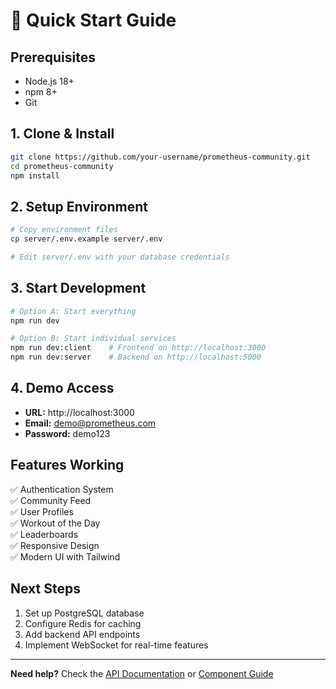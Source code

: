 # 🚀 Quick Start Guide

## Prerequisites
- Node.js 18+
- npm 8+
- Git

## 1. Clone & Install
```bash
git clone https://github.com/your-username/prometheus-community.git
cd prometheus-community
npm install
```

## 2. Setup Environment
```bash
# Copy environment files
cp server/.env.example server/.env

# Edit server/.env with your database credentials
```

## 3. Start Development
```bash
# Option A: Start everything
npm run dev

# Option B: Start individual services
npm run dev:client    # Frontend on http://localhost:3000
npm run dev:server    # Backend on http://localhost:5000
```

## 4. Demo Access
- **URL:** http://localhost:3000
- **Email:** demo@prometheus.com  
- **Password:** demo123

## Features Working
✅ Authentication System  
✅ Community Feed  
✅ User Profiles  
✅ Workout of the Day  
✅ Leaderboards  
✅ Responsive Design  
✅ Modern UI with Tailwind  

## Next Steps
1. Set up PostgreSQL database
2. Configure Redis for caching
3. Add backend API endpoints
4. Implement WebSocket for real-time features

---

**Need help?** Check the [API Documentation](./API.md) or [Component Guide](./COMPONENTS.md)
